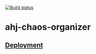 [![Build status](https://ci.appveyor.com/api/projects/status/3qv0k7ln063ww3lh/branch/main?svg=true)](https://ci.appveyor.com/project/Antis85/ahj-chaos-organizer/branch/main)

# ahj-chaos-organizer

## [Deployment](https://antis85.github.io/ahj-chaos-organizer/)